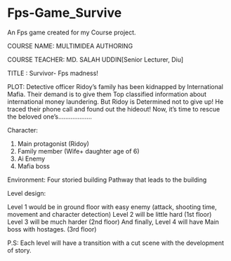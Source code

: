 # Fps-Game_Survive
An Fps game created for my Course project.




COURSE NAME: MULTIMIDEA AUTHORING




COURSE TEACHER: MD. SALAH UDDIN[Senior Lecturer, Diu]


TITLE : Survivor- Fps madness!

PLOT: 
Detective officer Ridoy’s family has been kidnapped by International Mafia. Their demand is to give them Top classified information about international money laundering. But Ridoy is Determined not to give up! He traced their phone call and found out the hideout! 
Now, it’s time to rescue the beloved one’s……………….


Character: 
1.	Main protagonist (Ridoy)
2.	Family member (Wife+ daughter age of 6)
3.	Ai Enemy 
4.	Mafia boss

Environment:
Four storied building 
Pathway that leads to the building

Level design:

Level 1 would be in ground floor with easy enemy (attack, shooting time, movement and character detection)
Level 2 will be little hard (1st floor)
Level 3 will be much harder (2nd floor)
And finally, Level 4 will have Main boss with hostages. (3rd floor)

P.S: Each level will have a transition with a cut scene with the development of story.  

